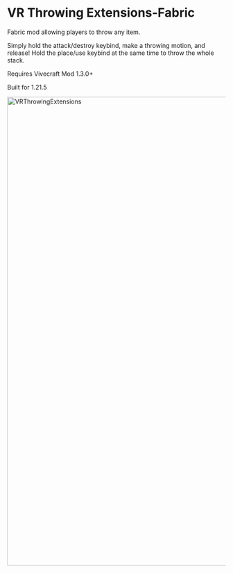 # VR Throwing Extensions-Fabric
Fabric mod allowing players to throw any item.

Simply hold the attack/destroy keybind, make a throwing motion, and release!
Hold the place/use keybind at the same time to throw the whole stack. 

Requires Vivecraft Mod 1.3.0+

Built for 1.21.5


<img width="1080" height="1080" alt="VRThrowingExtensions" src="https://github.com/user-attachments/assets/5aef0c1a-aa10-4e27-91eb-cf32459cf91b" />
